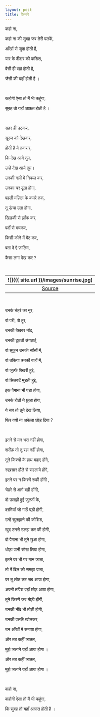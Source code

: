 ```yaml
---
layout: post
title: किनारे
---
```


कहो ना,

कहो ना की सुबह जब तेरी पलकें,

आँखों से जुदा होती हैं,

यार के दीदार की कशिश,

वैसी ही वहां होती है,

जैसी की यहाँ होती है ।

&nbsp;

कहोगी ऐसा तो मैं भी कहूंगा,

सुबह तो यहाँ आफ़त होती है ।

&nbsp;

सहर ही उठकर,

सूरज को देखकर,

होती है ये तकरार,

कि देख आये तुम,

उन्हें देख आये तुम।

उनकी गली में निकल कर,

उनका घर ढूंढा होगा,

पहली मंज़िल के कमरे तक,

तू ऊंचा उठा होगा,

खिड़की से झाँक कर,

पर्दों से बचकर,

किसी कोने में बैठ कर,

बता दे ऐ ज़ालिम,

कैसा लगा देख कर ?

&nbsp;

| ![]({{ site.url }}/images/sunrise.jpg) |
|:--:|
| <a href="https://unsplash.com/photos/t0WjbJCs-t8" target="_blank">Source</a> |

&nbsp;

उनके चेहरे का नूर,

वो परी, वो हूर,

उनकी बेखबर नींद,

उनकी टूटती अंगड़ाई,

वो सुकून उनकी साँसों में,

वो तकिया उनकी बाहों में,

वो ज़ुल्फें बिखरी हुई,

वो सिलवटें मुड़ती हुई,

इक पैमाना भी पड़ा होगा,

उनके होठों ने छुआ होगा,

ये सब तो तूने देख लिया,

फिर क्यों ना अकेला छोड़ दिया ?

&nbsp;

इतने से मन भरा नहीं होगा,

शरीफ़ तो तू रहा नहीं होगा,

तूने किरणों के हाथ बढाए होंगे,

रुख़सार हौले से सहलाये होंगे,

इतने पर न किरणें रुकी होंगी ,

चेहरे से आगे बढ़ी होंगी,

दो उलझी हुई ज़ुल्फ़ों के,

दरमियाँ जो गाठें पड़ी होंगी,

उन्हें सुलझाने की कोशिश,

खुद उनसे उलझ कर की होगी,

वो पैमाना भी तूने छुआ होगा,

थोड़ा पानी सोख लिया होगा,

इतने पर भी गर मान जाता,

तो मैं दिल को समझा पाता,

पर तू लौट कर जब आया होगा,

अपनी तपिश वहाँ छोड़ आया होगा,

तूने किरणें जब मोड़ी होंगी,

उनकी नींद भी तोड़ी होगी,

उनकी पलकें खोलकर,

उन आँखों में समाया होगा,

और तब कहीं जाकर,

मुझे जलाने यहाँ आया होगा ।

और तब कहीं जाकर,

मुझे जलाने यहाँ आया होगा ।

&nbsp;

कहो ना,

कहोगी ऐसा तो मैं भी कहूंगा,

कि सुबह तो यहाँ आफ़त होती है ।


&nbsp;
